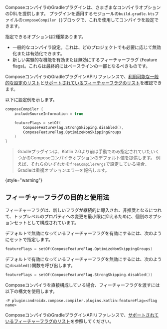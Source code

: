 [//]: # (title: ComposeコンパイラオプションのDSL)

ComposeコンパイラのGradleプラグインは、さまざまなコンパイラオプションのDSLを提供します。
プラグインを適用するモジュールの`build.gradle.kts`ファイルの`composeCompiler {}`ブロックで、これを使用してコンパイラを設定できます。

指定できるオプションは2種類あります。

*   一般的なコンパイラ設定。これは、どのプロジェクトでも必要に応じて無効化または有効化できます。
*   新しい実験的な機能を有効または無効にするフィーチャーフラグ (Feature flags)。これらは最終的にはベースラインの一部となるべきものです。

ComposeコンパイラのGradleプラグインAPIリファレンスで、[利用可能な一般的な設定のリスト](https://kotlinlang.org/api/kotlin-gradle-plugin/compose-compiler-gradle-plugin/org.jetbrains.kotlin.compose.compiler.gradle/-compose-compiler-gradle-plugin-extension/)と[サポートされているフィーチャーフラグのリスト](https://kotlinlang.org/api/kotlin-gradle-plugin/compose-compiler-gradle-plugin/org.jetbrains.kotlin.compose.compiler.gradle/-compose-feature-flag/-companion/)を確認できます。

以下に設定例を示します。

```kotlin
composeCompiler {
    includeSourceInformation = true

    featureFlags = setOf(
        ComposeFeatureFlag.StrongSkipping.disabled(),
        ComposeFeatureFlag.OptimizeNonSkippingGroups
    )
}
```

> Gradleプラグインは、Kotlin 2.0より前は手動でのみ指定されていたいくつかのComposeコンパイラオプションのデフォルト値を提供します。
> 例えば、それらのいずれかを`freeCompilerArgs`で設定している場合、Gradleは重複オプションエラーを報告します。
>
{style="warning"}

## フィーチャーフラグの目的と使用法

フィーチャーフラグは、新しいフラグが継続的に導入され、非推奨となるにつれて、トップレベルのプロパティへの変更を最小限に抑えるために、個別のオプションセットとして構成されています。

デフォルトで無効になっているフィーチャーフラグを有効にするには、次のようにセットで指定します。

```kotlin
featureFlags = setOf(ComposeFeatureFlag.OptimizeNonSkippingGroups)
```

デフォルトで有効になっているフィーチャーフラグを無効にするには、次のように`disabled()`関数を呼び出します。

```kotlin
featureFlags = setOf(ComposeFeatureFlag.StrongSkipping.disabled())
```

Composeコンパイラを直接構成している場合、フィーチャーフラグを渡すには以下の構文を使用します。

```none
-P plugin:androidx.compose.compiler.plugins.kotlin:featureFlag=<flag name>
```

ComposeコンパイラのGradleプラグインAPIリファレンスで、[サポートされているフィーチャーフラグのリスト](https://kotlinlang.org/api/kotlin-gradle-plugin/compose-compiler-gradle-plugin/org.jetbrains.kotlin.compose.compiler.gradle/-compose-feature-flag/-companion/)を参照してください。